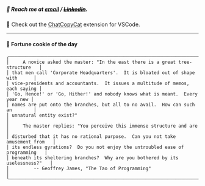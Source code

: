 ##### :calling: Reach me at **[email](mailto:johannes@stenmark.in)** ***/*** **[~~LinkedIn~~](https://www.linkedin.com/in/johannes-stenmark)**.
:feet: Check out the [ChatCopyCat](https://github.com/jstenmark/ChatCopyCat) extension for VSCode.

---
#### :cookie: Fortune cookie of the day
```smalltalk
╭───────────────────────────────────────────────────────────────────────────────╮
│     A novice asked the master: "In the east there is a great tree-structure   │
│ that men call 'Corporate Headquarters'.  It is bloated out of shape with      │
│ vice-presidents and accountants.  It issues a multitude of memos, each saying │
│ 'Go, Hence!' or 'Go, Hither!' and nobody knows what is meant.  Every year new │
│ names are put onto the branches, but all to no avail.  How can such an        │
│ unnatural entity exist?"                                                      │
│     The master replies: "You perceive this immense structure and are          │
│ disturbed that it has no rational purpose.  Can you not take amusement from   │
│ its endless gyrations?  Do you not enjoy the untroubled ease of programming   │
│ beneath its sheltering branches?  Why are you bothered by its uselessness?"   │
│         -- Geoffrey James, "The Tao of Programming"                           │
╰───────────────────────────────────────────────────────────────────────────────╯
```
